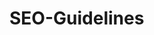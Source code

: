 # SEO-Guidelines
## <title> tags ##
  keep these clear and relevant
## <meta description> tags ##
  keep these clear and relevant, though use the added space to expand on the <title> tag in a meaningful way
## alt attributes ##
  use this attribute on <img> tags to describe the image, so that we can understand the content of the image
## <h1> tag ##
  helps users understand the content of a page more clearly when properly used
## Internal links ##
  helps create a view of how content inside your website is related.  Also helps users navigate easily to related content.
## Links to external sources ##
  be careful who you link to as it’s a signal you trust them.  The number of links pointing from your page to external locations should be reasonable.
## Social sharing ##
  enabling social sharing encourages visitors to share your content with their networks
## Crawlability ##
  ### XML Sitemaps ###
      make sure you have these set up and that you keep them fresh and current
  ### Navigational structure ###
      keep it clean, simple and easy to crawl
  ### Rich media cautions ###
      don’t bury links to content inside JavaScript
  ### Graceful degradation ###
      enable a clean down-level experience so crawlers can see your content
  ### URL structure ###
      avoid using session IDs, &, # and other characters when possible
  ### Robots.txt ###
      often placed at root of domain, be careful as its powerful; reference sitemap.xml (or your sitemap-index file) in this document
 ## Site Structure ##
  ### Links ###
      cross link liberally inside your site between relevant, related content; link to external sites as well
  ### URL structure and keyword usage ###
      keep it clean and keyword rich when possible
  ### Clean URLs ###
      no extraneous parameters (sessions, tracking, etc.)
  ### HTML & XML sitemaps ###
      enable both so users and crawlers can both find what they need – one does not replace the other
  ## General ##
    ### Head ###
      Titles – unique, relevant, 65 characters or so long.
      Descriptions – unique, relevant, grammatically correct, roughly 160 or fewer characters.
    ### Body ###
      1. H1, H2 and other H* tag usage to show content structure on page.
      2. Only one <H1> tag per page
      3. ALT tag usage – helps crawlers understand what is in an image.
      4. Keyword usage within the content/text – use the keyword/phrase you are targeting a few times; use variations as well
      5. Build based on keyword research – shows you what users are actually looking for
      6. Keep out of rich media and images – don’t use images to house your content either
      7. Produce new content frequently – crawlers respond to you posting fresh content by visiting more frequently
      8. Make it unique – don’t reuse content from other sources – critical – content must be unique in its final form on your page
      9. 
  

